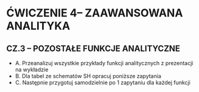 # ĆWICZENIE 4– ZAAWANSOWANA ANALITYKA

## CZ.3 – POZOSTAŁE FUNKCJE ANALITYCZNE

* A. Przeanalizuj wszystkie przykłady funkcji analitycznych z prezentacji na wykładzie
* B. Dla tabel ze schematów SH opracuj poniższe zapytania
* C. Następnie przygotuj samodzielnie po 1 zapytaniu dla każdej funkcji
